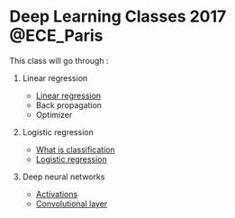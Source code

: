 # Deep Learning Classes 2017 @ECE_Paris




This class will go through :

1. Linear regression
    - [Linear regression](https://nbviewer.jupyter.org/github/marc-moreaux/Deep-Learning-classes/blob/master/class_1/linear_regression.ipynb)
    - Back propagation
    - Optimizer

2. Logistic regression
	- [What is classification](https://nbviewer.jupyter.org/github/marc-moreaux/Deep-Learning-classes/blob/master/class_2/Classification.ipynb)
	- [Logistic regression](https://nbviewer.jupyter.org/github/marc-moreaux/Deep-Learning-classes/blob/master/class_2/Logistic_regression.ipynb)

2. Deep neural networks
	- [Activations](https://nbviewer.jupyter.org/github/marc-moreaux/Deep-Learning-classes/blob/master/class_2/activations.ipynb)
	- [Convolutional layer]()
